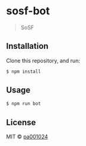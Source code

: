 # sosf-bot
> SoSF

## Installation

Clone this repository, and run:
```sh
$ npm install
```

## Usage

```js
$ npm run bot
```
## License

MIT © [pa001024](0-0.at)
